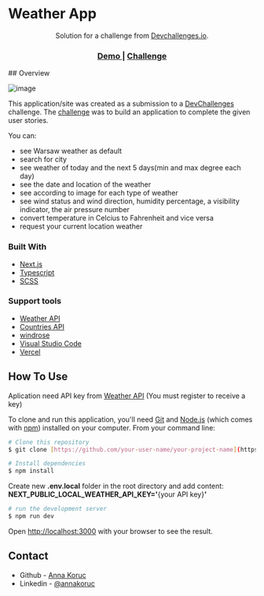 # Weather App

<div align="center">
   <p>Solution for a challenge from  <a href="http://devchallenges.io" target="_blank">Devchallenges.io</a>.</p>
  <h3>
    <a href="https://weather-app-annakoruc.vercel.app/">
      Demo
    </a>
    <span> | </span>
    <a href="https://devchallenges.io/challenges/mM1UIenRhK808W8qmLWv">
      Challenge
    </a>
  </h3>
</div>
## Overview

![image](https://user-images.githubusercontent.com/95089940/237056499-383ea455-4c0d-459f-a188-99878b93e5a9.png)

This application/site was created as a submission to a [DevChallenges](https://devchallenges.io/challenges) challenge. The [challenge](https://devchallenges.io/challenges/mM1UIenRhK808W8qmLWv) was to build an application to complete the given user stories.

You can: 
- see Warsaw weather as default
- search for city
- see weather of today and the next 5 days(min and max degree each day)
- see the date and location of the weather
- see according to image for each type of weather
- see wind status and wind direction, humidity percentage, a visibility indicator,  the air pressure number
- convert temperature in Celcius to Fahrenheit and vice versa
- request your current location weather

### Built With

- [Next.js](https://nextjs.org/)
- [Typescript](https://www.typescriptlang.org/)
- [SCSS](https://sass-lang.com/)

### Support tools
- [Weather API](https://www.visualcrossing.com/weather-api)
- [Countries API](https://documenter.getpostman.com/view/1134062/T1LJjU52?version=latest)
- [windrose](https://www.npmjs.com/package/windrose)
- [Visual Studio Code](https://code.visualstudio.com/)
- [Vercel](https://vercel.com/)


## How To Use

Aplication need API key from [Weather API](https://www.visualcrossing.com/weather-api) (You must register to receive a key)

To clone and run this application, you'll need [Git](https://git-scm.com) and [Node.js](https://nodejs.org/en/download/) (which comes with [npm](http://npmjs.com)) installed on your computer. From your command line:

```bash
# Clone this repository
$ git clone [https://github.com/your-user-name/your-project-name](https://github.com/annakoruc/Weather_App.git)

# Install dependencies
$ npm install
```
Create new <b>.env.local</b> folder in the root directory and add content: <b>NEXT_PUBLIC_LOCAL_WEATHER_API_KEY='</b>{your API key}<b>'</b>

```bash
# run the development server
$ npm run dev
```
Open [http://localhost:3000](http://localhost:3000) with your browser to see the result.

## Contact


- Github - [Anna Koruc](https://github.com/annakoruc)
- Linkedin - [@annakoruc](https://www.linkedin.com/in/anna-koruc-043ba01b6/)






